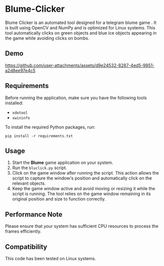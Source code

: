 # Blume-Clicker
Blume Clicker is an automated tool designed for a telegram blume game . It is built using OpenCV and NumPy and is optimized for Linux systems. This tool automatically clicks on green objects and blue ice objects appearing in the game while avoiding clicks on bombs.


## Demo
    
https://github.com/user-attachments/assets/d9e24532-8287-4ed5-9851-a2d8ee97e4c5
    
## Requirements

Before running the application, make sure you have the following tools installed:

- `xdotool`
- `xwininfo`


To install the required Python packages, run:

    pip install -r requirements.txt

## Usage

1. Start the ‍**Blume** game application on your system.
2. Run the `bluclick.py` script.
3. Click on the game window after running the script. This action allows the script to capture the window's position and automatically click on the relevant objects.
4. Keep the game window active and avoid moving or resizing it while the script is running. The tool relies on the game window remaining in its original position and size to function correctly.


## Performance Note

Please ensure that your system has sufficient CPU resources to process the frames efficiently.



## Compatibility

This code has been tested on Linux systems. 
